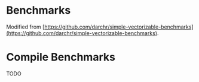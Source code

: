 # Benchmarks

Modified from
[https://github.com/darchr/simple-vectorizable-benchmarks](https://github.com/darchr/simple-vectorizable-benchmarks).

# Compile Benchmarks

TODO
